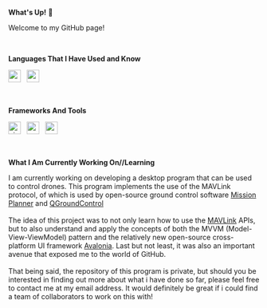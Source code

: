**What's Up!** 🤟
<p>
  Welcome to my GitHub page!
</p>
<br>

**Languages That I Have Used and Know**
<p>
  <img src="https://cdn.jsdelivr.net/gh/devicons/devicon@latest/icons/csharp/csharp-original.svg" alt-="c#" width="25" height="25"/>
  &nbsp;
  <img src="https://cdn.jsdelivr.net/gh/devicons/devicon@latest/icons/cplusplus/cplusplus-original.svg" alt="c++" width="25" height="25"/>                      
</p>
<br>

**Frameworks And Tools**
<p>
  <img src="https://cdn.jsdelivr.net/gh/devicons/devicon@latest/icons/visualstudio/visualstudio-original.svg" alt="visualstudios" width="25" height="25"/>
    &nbsp;
  <img src="https://github.com/limzw/limzw/assets/36917080/c15f143f-d740-4c00-8834-be191e562fb0" alt="avalonia" width="25" height="25"/>
  &nbsp;
  <img src="https://cdn.jsdelivr.net/gh/devicons/devicon@latest/icons/arduino/arduino-original.svg" alt="arduino" width="25" height="25"/>
</p>
<br>

**What I Am Currently Working On//Learning**

I am currently working on developing a desktop program that can be used to control drones. This program implements the use of the MAVLink protocol, of which is used by open-source ground control software [Mission Planner](https://ardupilot.org/planner/) and [QGroundControl](http://qgroundcontrol.com/)
<br>
<br>
The idea of this project was to not only learn how to use the [MAVLink](https://mavlink.io/en/) APIs, but to also understand and apply the concepts of both the MVVM (Model-View-ViewModel) pattern and the relatively new open-source cross-platform UI framework [Avalonia](https://avaloniaui.net/). Last but not least, it was also an important avenue that exposed me to the world of GitHub.
<br>
<br>
That being said, the repository of this program is private, but should you be interested in finding out more about what i have done so far, please feel free to contact me at my email address. It would definitely be great if i could find a team of collaborators to work on this with!







<!--
**limzw/limzw** is a ✨ _special_ ✨ repository because its `README.md` (this file) appears on your GitHub profile.

Here are some ideas to get you started:

- 🔭 I’m currently working on ...
- 🌱 I’m currently learning ...
- 👯 I’m looking to collaborate on ...
- 🤔 I’m looking for help with ...
- 💬 Ask me about ...
- 📫 How to reach me: ...
- 😄 Pronouns: ...
- ⚡ Fun fact: ...
-->
